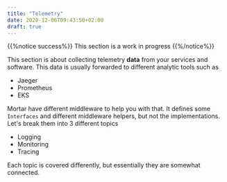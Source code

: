 ```yaml
---
title: "Telemetry"
date: 2020-12-06T09:43:50+02:00
draft: true
---
```


{{%notice success%}} This section is a work in progress {{%/notice%}}

This section is about collecting telemetry **data** from your services and software. This data is usually forwarded to different analytic tools such as

- Jaeger
- Prometheus
- EKS

Mortar have different middleware to help you with that.
It defines some `Interfaces` and different middleware helpers, but not the implementations.
Let's break them into 3 different topics

- Logging
- Monitoring
- Tracing

Each topic is covered differently, but essentially they are somewhat connected.
